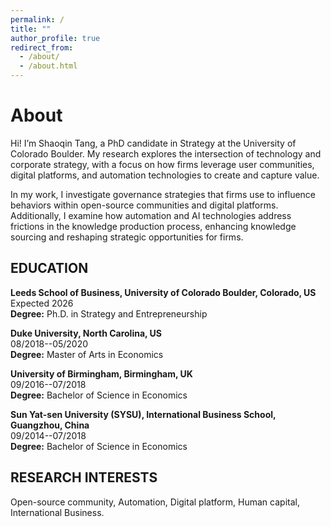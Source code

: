 ```yaml
---
permalink: /
title: ""
author_profile: true
redirect_from: 
  - /about/
  - /about.html
---
```


# About

Hi! I’m Shaoqin Tang, a PhD candidate in Strategy at the University of Colorado Boulder. My research explores the intersection of technology and corporate strategy, with a focus on how firms leverage user communities, digital platforms, and automation technologies to create and capture value.

In my work, I investigate governance strategies that firms use to influence behaviors within open-source communities and digital platforms. Additionally, I examine how automation and AI technologies address frictions in the knowledge production process, enhancing knowledge sourcing and reshaping strategic opportunities for firms.

## EDUCATION  

**Leeds School of Business, University of Colorado Boulder, Colorado, US**  
Expected 2026  
**Degree:** Ph.D. in Strategy and Entrepreneurship  

**Duke University, North Carolina, US**  
08/2018--05/2020  
**Degree:** Master of Arts in Economics  

**University of Birmingham, Birmingham, UK**  
09/2016--07/2018  
**Degree:** Bachelor of Science in Economics  

**Sun Yat-sen University (SYSU), International Business School, Guangzhou, China**  
09/2014--07/2018  
**Degree:** Bachelor of Science in Economics

## RESEARCH INTERESTS  
Open-source community, Automation, Digital platform, Human capital, International Business.

